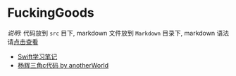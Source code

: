FuckingGoods
============

*说明:* 代码放到 `src` 目下, markdown 文件放到 `Markdown`
目录下, markdown 语法请[点击查看](https://github.com/atcuan/mark/blob/master/usage/MarkdownSyntax.md)

- [Swift学习笔记](./Markdown/Swift.md)
- [杨辉三角c代码 by anotherWorld](./src/cDemo)
